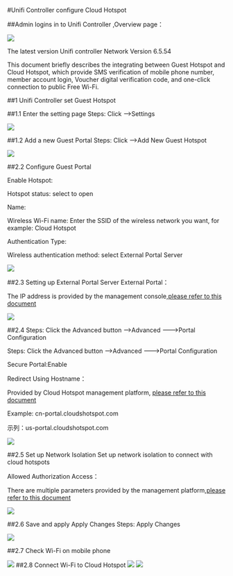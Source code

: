 #Unifi Controller configure Cloud Hotspot

 ##Admin logins in to Unifi Controller ,Overview page：

 ![](../../image/Setup-unifi-controller-overview.png)
 
The latest version Unifi controller Network Version 6.5.54

 
This document briefly describes the integrating between Guest Hotspot and Cloud Hotspot, which provide SMS verification of mobile phone number, member account login, Voucher digital verification code, and one-click connection to  public Free Wi-Fi. 

##1 Unifi Controller set Guest Hotspot

##1.1 Enter the setting page
 Steps: Click -->Settings

 ![](../../image/Unifi-controller-settings.png)

##1.2 Add a new Guest Portal
 Steps: Click -->Add New Guest Hotspot

 ![](../../image/Unifi-controller-add-guest-hotspotl.png)

##2.2 Configure Guest Portal

Enable Hotspot:
 
Hotspot status: select to open


 Name:
 
 Wireless Wi-Fi name: Enter the SSID of the wireless network you want, for example: Cloud Hotspot

 Authentication Type:

 Wireless authentication method: select External Portal Server
 

 ![](../../image/Unifi-controller-Guest-portal-setup.png)

 
##2.3 Setting up External Portal Server
External Portal：

The IP address is provided by the management console,[please refer to this document](../cloud-hotspot/create-a-site-with-unifi-controller.md) 

 ![](../../image/Unifi-controller-Guest-external-portal-server.png)

##2.4 Steps: Click the Advanced button -->Advanced --->Portal Configuration

Steps: Click the Advanced button -->Advanced --->Portal Configuration

Secure Portal:Enable

Redirect Using Hostname：


Provided by Cloud Hotspot management platform, [please refer to this document](../cloud-hotspot/create-a-site-with-unifi-controller.md)
 

Example: cn-portal.cloudshotspot.com



示列：us-portal.cloudshotspot.com

 ![](../../image/unifi-controller-portal-setup.png)


##2.5 Set up Network Isolation
Set up network isolation to connect with cloud hotspots


Allowed Authorization Access：


There are multiple parameters provided by the management platform,[please refer to this document](../cloud-hotspot/create-a-site-with-unifi-controller.md)

![](../../image/cloud-hotspot-unifi-controller.png)

##2.6 Save and apply Apply Changes
Steps: Apply Changes



 ![](../../image/cloud-hotspot-unifi-controller-apply.png)


##2.7 Check Wi-Fi on mobile phone

 ![](../../image/wifi-portal.jpg) 
##2.8 Connect Wi-Fi to Cloud Hotspot
![](../../image/wifi-portal-2.jpg) 
![](../../image/wifi-portal-3.jpg)
